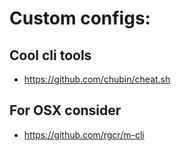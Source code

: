 
# Custom configs:

## Cool cli tools
 - https://github.com/chubin/cheat.sh

## For OSX consider
 - https://github.com/rgcr/m-cli

